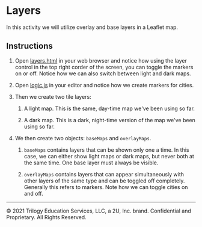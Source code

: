 # Layers

In this activity we will utilize overlay and base layers in a Leaflet map.

## Instructions

1. Open [layers.html](Solved/index.html) in your web browser and notice how using the layer control in the top right corder of the screen, you can toggle the markers on or off. Notice how we can also switch between light and dark maps.

2. Open [logic.js](Solved/logic.js) in your editor and notice how we create markers for cities.

3. Then we create two tile layers:

   1. A light map. This is the same, day-time map we've been using so far.

   2. A dark map. This is a dark, night-time version of the map we've been using so far.

4. We then create two objects: `baseMaps` and `overlayMaps`.

   1. `baseMaps` contains layers that can be shown only one a time. In this case, we can either show light maps or dark maps, but never both at the same time. One base layer must always be visible.

   2. `overlayMaps` contains layers that can appear simultaneously with other layers of the same type and can be toggled off completely. Generally this refers to markers. Note how we can toggle cities on and off.

---

© 2021 Trilogy Education Services, LLC, a 2U, Inc. brand.  Confidential and Proprietary.  All Rights Reserved.